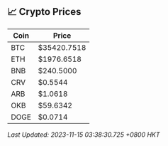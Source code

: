 ## 📈 Crypto Prices

| Coin | Price |
| ---- | ----- |
| BTC | $35420.7518 |
| ETH | $1976.6518 |
| BNB | $240.5000 |
| CRV | $0.5544 |
| ARB | $1.0618 |
| OKB | $59.6342 |
| DOGE | $0.0714 |

_Last Updated: 2023-11-15 03:38:30.725 +0800 HKT_